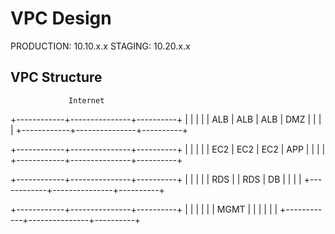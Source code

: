 # VPC Design

PRODUCTION: 10.10.x.x
STAGING: 10.20.x.x

## VPC Structure

                 Internet
 +------------+---------------+----------+
 |            |               |          |
 |    ALB     |     ALB       |   ALB    | DMZ
 |            |               |          |
 +------------+---------------+----------+ 
 
 +------------+---------------+----------+
 |            |               |          |
 |    EC2     |     EC2       |   EC2    | APP
 |            |               |          |
 +------------+---------------+----------+ 

 +------------+---------------+----------+
 |            |               |          |
 |    RDS     |               |   RDS    | DB
 |            |               |          |
 +------------+---------------+----------+ 

 +------------+---------------+----------+
 |            |               |          |
 |            |    MGMT       |          |
 |            |               |          |
 +------------+---------------+----------+ 
